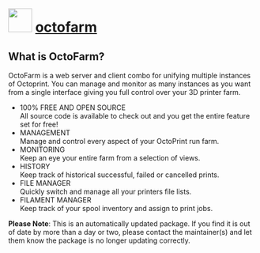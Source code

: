 # <img src="https://cdn.jsdelivr.net/gh/mkevenaar/chocolatey-packages@87a93849c61510562a982a91bec3798dbc28cf17/icons/octofarm.png" width="48" height="48"/> [octofarm](https://chocolatey.org/packages/octofarm)

## What is OctoFarm?

OctoFarm is a web server and client combo for unifying multiple instances of Octoprint. You can manage and monitor as many instances as you want from a single interface giving you full control over your 3D printer farm.

* 100% FREE AND OPEN SOURCE  
All source code is available to check out and you get the entire feature set for free!
* MANAGEMENT  
Manage and control every aspect of your OctoPrint run farm.
* MONITORING  
Keep an eye your entire farm from a selection of views.
* HISTORY  
Keep track of historical successful, failed or cancelled prints.
* FILE MANAGER  
Quickly switch and manage all your printers file lists.
* FILAMENT MANAGER  
Keep track of your spool inventory and assign to print jobs.

**Please Note**: This is an automatically updated package. If you find it is
out of date by more than a day or two, please contact the maintainer(s) and
let them know the package is no longer updating correctly.

